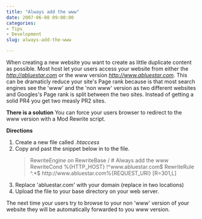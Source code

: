 ```yaml
---
title: "Always add the www"
date: 2007-06-08 09:00:00
categories:
- Tips
- Development
slug: always-add-the-www

---
```


When creating a new website you want to create as little duplicate content as possible. Most host let your users access your website from either the <em>http://abluestar.com</em> or the www version <em>http://www.abluestar.com</em>. This can be dramaticly reduce your site's Page rank because is that most search engines see the 'www' and the 'non www' version as two different websites and Googles's Page rank is split between the two sites. Instead of getting a solid PR4 you get two measly PR2 sites.

<strong>There is a solution</strong>
You can force your users browser to redirect to the www version with a Mod Rewrite script.

<strong>Directions </strong>
<ol>
	<li>Create a new file called <em>.htaccess</em></li>
	<li>Copy and past the snippet below in to the file.
<blockquote> RewriteEngine on
RewriteBase /
# Always add the www
RewriteCond %{HTTP_HOST} !^www.abluestar.com$
RewriteRule ^.*$ http://www.abluestar.com%{REQUEST_URI} [R=301,L]</blockquote>
</li>
	<li>Replace 'abluestar.com' with your domain (replace in two locations)</li>
	<li>Upload the file to your base directory on your web server.</li>
</ol>
The next time your users try to browse to your non 'www' version of your website they will be automatically forwarded to you  www version.
